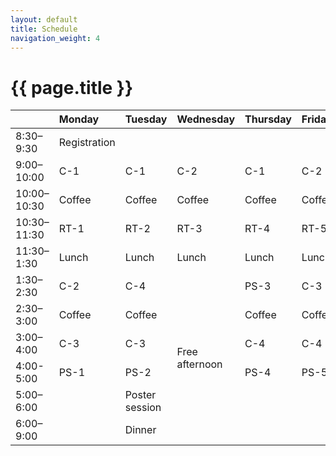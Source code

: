 ```yaml
---
layout: default
title: Schedule
navigation_weight: 4
---
```


# {{ page.title }}

<table>
  <thead>
    <tr>
      <th style="text-align: left"> </th>
      <th style="text-align: left">Monday</th>
      <th style="text-align: left">Tuesday</th>
      <th style="text-align: left">Wednesday</th>
      <th style="text-align: left">Thursday</th>
      <th style="text-align: left">Friday</th>
    </tr>
  </thead>
  <tbody>
    <tr>
      <td style="text-align: left">8:30–9:30</td>
      <td style="text-align: left" class="admin">Registration</td>
      <td style="text-align: left"> </td>
      <td style="text-align: left"> </td>
      <td style="text-align: left"> </td>
      <td style="text-align: left"> </td>
    </tr>
    <tr>
      <td style="text-align: left">9:00–10:00</td>
      <td style="text-align: left" class="c1">C-1</td>
      <td style="text-align: left" class="c1">C-1</td>
      <td style="text-align: left" class="c2">C-2</td>
      <td style="text-align: left" class="c1">C-1</td>
      <td style="text-align: left" class="c2">C-2</td>
    </tr>
    <tr>
      <td style="text-align: left">10:00–10:30</td>
      <td style="text-align: left" class="admin">Coffee</td>
      <td style="text-align: left" class="admin">Coffee</td>
      <td style="text-align: left" class="admin">Coffee</td>
      <td style="text-align: left" class="admin">Coffee</td>
      <td style="text-align: left" class="admin">Coffee</td>
    </tr>
    <tr>
      <td style="text-align: left">10:30–11:30</td>
      <td style="text-align: left">RT-1</td>
      <td style="text-align: left">RT-2</td>
      <td style="text-align: left">RT-3</td>
      <td style="text-align: left">RT-4</td>
      <td style="text-align: left">RT-5</td>
    </tr>
    <tr>
      <td style="text-align: left">11:30–1:30</td>
      <td style="text-align: left" class="admin">Lunch</td>
      <td style="text-align: left" class="admin">Lunch</td>
      <td style="text-align: left" class="admin">Lunch</td>
      <td style="text-align: left" class="admin">Lunch</td>
      <td style="text-align: left" class="admin">Lunch</td>
    </tr>
    <tr>
      <td style="text-align: left">1:30–2:30</td>
      <td style="text-align: left" class="c2">C-2</td>
      <td style="text-align: left">C-4</td>
      <td rowspan="6" style="text-align: left" class="admin">Free afternoon</td>
      <td style="text-align: left">PS-3</td>
      <td style="text-align: left">C-3</td>
    </tr>
    <tr>
      <td style="text-align: left">2:30–3:00</td>
      <td style="text-align: left">Coffee</td>
      <td style="text-align: left">Coffee</td>
      <!-- <td style="text-align: left"> </td> -->
      <td style="text-align: left">Coffee</td>
      <td style="text-align: left">Coffee</td>
    </tr>
    <tr>
      <td style="text-align: left">3:00–4:00</td>
      <td style="text-align: left">C-3</td>
      <td style="text-align: left">C-3</td>
      <!-- <td style="text-align: left"> </td> -->
      <td style="text-align: left">C-4</td>
      <td style="text-align: left">C-4</td>
    </tr>
    <tr>
      <td style="text-align: left">4:00-5:00</td>
      <td style="text-align: left">PS-1</td>
      <td style="text-align: left">PS-2</td>
      <!-- <td style="text-align: left"> </td> -->
      <td style="text-align: left">PS-4</td>
      <td style="text-align: left">PS-5</td>
    </tr>
    <tr>
      <td style="text-align: left">5:00–6:00</td>
      <td style="text-align: left"> </td>
      <td style="text-align: left">Poster session</td>
      <!-- <td style="text-align: left"> </td> -->
      <td style="text-align: left"> </td>
      <td style="text-align: left"> </td>
    </tr>
    <tr>
      <td style="text-align: left">6:00–9:00</td>
      <td style="text-align: left"> </td>
      <td style="text-align: left">Dinner</td>
      <!-- <td style="text-align: left"> </td> -->
      <td style="text-align: left"> </td>
      <td style="text-align: left"> </td>
    </tr>
  </tbody>
</table>
